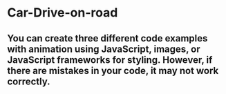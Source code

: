 # Car-Drive-on-road
## You can create three different code examples with animation using JavaScript, images, or JavaScript frameworks for styling. However, if there are mistakes in your code, it may not work correctly. 
